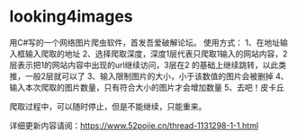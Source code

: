 # looking4images
用C#写的一个网络图片爬虫软件，首发吾爱破解论坛。
使用方式：
1、在地址输入框输入爬取的地址
2、选择爬取深度，深度1层代表只爬取1输入的网站内容，2层表示把1的网站内容中出现的url继续访问，3层在2 的基础上继续跳转，以此类推，一般2层就可以了
3、输入限制图片的大小，小于该数值的图片会被删掉
4、输入本次爬取的图片数量，只有符合大小的图片才会增加数量
5、去吧！皮卡丘

爬取过程中，可以随时停止，但是不能继续，只能重来。

详细更新内容请阅：https://www.52pojie.cn/thread-1131298-1-1.html
